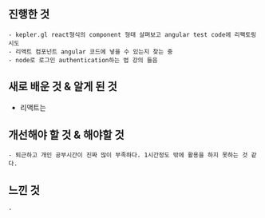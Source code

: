 ## 진행한 것
    - kepler.gl react형식의 component 형태 살펴보고 angular test code에 리팩토링 시도
    - 리액트 컴포넌트 angular 코드에 넣을 수 있는지 찾는 중
    - node로 로그인 authentication하는 법 강의 들음


## 새로 배운 것 & 알게 된 것
   - 리액트는 

## 개선해야 할 것 & 해야할 것
    - 퇴근하고 개인 공부시간이 진짜 많이 부족하다. 1시간정도 밖에 활용을 하지 못하는 것 같다. 


## 느낀 것
    - 
